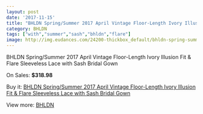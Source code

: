 ```yaml
---
layout: post
date: '2017-11-15'
title: "BHLDN Spring/Summer 2017 April Vintage Floor-Length Ivory Illusion Fit & Flare Sleeveless Lace with Sash Bridal Gown"
category: BHLDN
tags: ["with","summer","sash","bhldn","flare"]
image: http://img.eudances.com/24200-thickbox_default/bhldn-spring-summer-2017-april-vintage-floor-length-ivory-illusion-fit-flare-sleeveless-lace-with-sash-bridal-gown.jpg
---
```

BHLDN Spring/Summer 2017 April Vintage Floor-Length Ivory Illusion Fit & Flare Sleeveless Lace with Sash Bridal Gown

On Sales: **$318.98**
<a href="https://www.eudances.com/en/bhldn/8049-bhldn-spring-summer-2017-april-vintage-floor-length-ivory-illusion-fit-flare-sleeveless-lace-with-sash-bridal-gown.html"><amp-img layout="responsive" width="600" height="600" src="//img.eudances.com/24200-thickbox_default/bhldn-spring-summer-2017-april-vintage-floor-length-ivory-illusion-fit-flare-sleeveless-lace-with-sash-bridal-gown.jpg" alt="BHLDN Spring/Summer 2017 April Vintage Floor-Length Ivory Illusion Fit & Flare Sleeveless Lace with Sash Bridal Gown 0" /></a>
<a href="https://www.eudances.com/en/bhldn/8049-bhldn-spring-summer-2017-april-vintage-floor-length-ivory-illusion-fit-flare-sleeveless-lace-with-sash-bridal-gown.html"><amp-img layout="responsive" width="600" height="600" src="//img.eudances.com/24206-thickbox_default/bhldn-spring-summer-2017-april-vintage-floor-length-ivory-illusion-fit-flare-sleeveless-lace-with-sash-bridal-gown.jpg" alt="BHLDN Spring/Summer 2017 April Vintage Floor-Length Ivory Illusion Fit & Flare Sleeveless Lace with Sash Bridal Gown 1" /></a>
<a href="https://www.eudances.com/en/bhldn/8049-bhldn-spring-summer-2017-april-vintage-floor-length-ivory-illusion-fit-flare-sleeveless-lace-with-sash-bridal-gown.html"><amp-img layout="responsive" width="600" height="600" src="//img.eudances.com/24205-thickbox_default/bhldn-spring-summer-2017-april-vintage-floor-length-ivory-illusion-fit-flare-sleeveless-lace-with-sash-bridal-gown.jpg" alt="BHLDN Spring/Summer 2017 April Vintage Floor-Length Ivory Illusion Fit & Flare Sleeveless Lace with Sash Bridal Gown 2" /></a>
<a href="https://www.eudances.com/en/bhldn/8049-bhldn-spring-summer-2017-april-vintage-floor-length-ivory-illusion-fit-flare-sleeveless-lace-with-sash-bridal-gown.html"><amp-img layout="responsive" width="600" height="600" src="//img.eudances.com/24204-thickbox_default/bhldn-spring-summer-2017-april-vintage-floor-length-ivory-illusion-fit-flare-sleeveless-lace-with-sash-bridal-gown.jpg" alt="BHLDN Spring/Summer 2017 April Vintage Floor-Length Ivory Illusion Fit & Flare Sleeveless Lace with Sash Bridal Gown 3" /></a>
<a href="https://www.eudances.com/en/bhldn/8049-bhldn-spring-summer-2017-april-vintage-floor-length-ivory-illusion-fit-flare-sleeveless-lace-with-sash-bridal-gown.html"><amp-img layout="responsive" width="600" height="600" src="//img.eudances.com/24203-thickbox_default/bhldn-spring-summer-2017-april-vintage-floor-length-ivory-illusion-fit-flare-sleeveless-lace-with-sash-bridal-gown.jpg" alt="BHLDN Spring/Summer 2017 April Vintage Floor-Length Ivory Illusion Fit & Flare Sleeveless Lace with Sash Bridal Gown 4" /></a>
<a href="https://www.eudances.com/en/bhldn/8049-bhldn-spring-summer-2017-april-vintage-floor-length-ivory-illusion-fit-flare-sleeveless-lace-with-sash-bridal-gown.html"><amp-img layout="responsive" width="600" height="600" src="//img.eudances.com/24202-thickbox_default/bhldn-spring-summer-2017-april-vintage-floor-length-ivory-illusion-fit-flare-sleeveless-lace-with-sash-bridal-gown.jpg" alt="BHLDN Spring/Summer 2017 April Vintage Floor-Length Ivory Illusion Fit & Flare Sleeveless Lace with Sash Bridal Gown 5" /></a>
<a href="https://www.eudances.com/en/bhldn/8049-bhldn-spring-summer-2017-april-vintage-floor-length-ivory-illusion-fit-flare-sleeveless-lace-with-sash-bridal-gown.html"><amp-img layout="responsive" width="600" height="600" src="//img.eudances.com/24201-thickbox_default/bhldn-spring-summer-2017-april-vintage-floor-length-ivory-illusion-fit-flare-sleeveless-lace-with-sash-bridal-gown.jpg" alt="BHLDN Spring/Summer 2017 April Vintage Floor-Length Ivory Illusion Fit & Flare Sleeveless Lace with Sash Bridal Gown 6" /></a>

Buy it: [BHLDN Spring/Summer 2017 April Vintage Floor-Length Ivory Illusion Fit & Flare Sleeveless Lace with Sash Bridal Gown](https://www.eudances.com/en/bhldn/8049-bhldn-spring-summer-2017-april-vintage-floor-length-ivory-illusion-fit-flare-sleeveless-lace-with-sash-bridal-gown.html "BHLDN Spring/Summer 2017 April Vintage Floor-Length Ivory Illusion Fit & Flare Sleeveless Lace with Sash Bridal Gown")

View more: [BHLDN](https://www.eudances.com/en/124-bhldn "BHLDN")